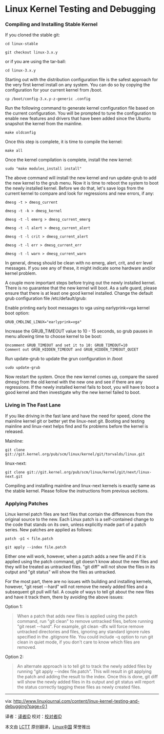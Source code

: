 Linux Kernel Testing and Debugging
================================================================================
### Compiling and Installing Stable Kernel ###

If you cloned the stable git:

    cd linux-stable

    git checkout linux-3.x.y

or if you are using the tar-ball:

    cd linux-3.x.y

Starting out with the distribution configuration file is the safest approach for the very first kernel install on any system. You can do so by copying the configuration for your current kernel from /boot.

    cp /boot/config-3.x.y-z-generic .config

Run the following command to generate kernel configuration file based on the current configuration. You will be prompted to tune the configuration to enable new features and drivers that have been added since the Ubuntu snapshot the kernel from the mainline.

    make oldconfig

Once this step is complete, it is time to compile the kernel:

    make all

Once the kernel compilation is complete, install the new kernel:

    sudo "make modules_install install"

The above command will install the new kernel and run update-grub to add the new kernel to the grub menu. Now it is time to reboot the system to boot the newly installed kernel. Before we do that, let's save logs from the current kernel to compare and look for regressions and new errors, if any: 

    dmesg -t > dmesg_current

    dmesg -t -k > dmesg_kernel

    dmesg -t -l emerg > dmesg_current_emerg

    dmesg -t -l alert > dmesg_current_alert

    dmesg -t -l crit > dmesg_current_alert

    dmesg -t -l err > dmesg_current_err

    dmesg -t -l warn > dmesg_current_warn

In general, dmesg should be clean with no emerg, alert, crit, and err level messages. If you see any of these, it might indicate some hardware and/or kernel problem.

A couple more important steps before trying out the newly installed kernel. There is no guarantee that the new kernel will boot. As a safe guard, please ensure that there is at least one good kernel installed. Change the default grub configuration file /etc/default/grub: 

Enable printing early boot messages to vga using earlyprink=vga kernel boot option:

    GRUB_CMDLINE_LINUX="earlyprink=vga" 

Increase the GRUB_TIMEOUT value to 10 - 15 seconds, so grub pauses in menu allowing time to choose kernel to be boot:

    Uncomment GRUB_TIMEOUT and set it to 10: GRUB_TIMEOUT=10 
    Comment out GRUB_HIDDEN_TIMEOUT and GRUB_HIDDEN_TIMEOUT_QUIET 

Run update-grub to update the grun configuration in /boot

    sudo update-grub 

Now restart the system. Once the new kernel comes up, compare the saved dmesg from the old kernel with the new one and see if there are any regressions. If the newly installed kernel fails to boot, you will have to boot a good kernel and then investigate why the new kernel failed to boot. 

### Living in The Fast Lane ###

If you like driving in the fast lane and have the need for speed, clone the mainline kernel git or better yet the linux-next git. Booting and testing mainline and linux-next helps find and fix problems before the kernel is released.

Mainline:

    git clone git://git.kernel.org/pub/scm/linux/kernel/git/torvalds/linux.git

linux-next:

    git clone git://git.kernel.org/pub/scm/linux/kernel/git/next/linux-next.git

Compiling and installing mainline and linux-next kernels is exactly same as the stable kernel. Please follow the instructions from previous sections. 

### Applying Patches ###

Linux kernel patch files are text files that contain the differences from the original source to the new. Each Linux patch is a self-contained change to the code that stands on its own, unless explicitly made part of a patch series. New patches are applied as follows:

    patch -p1 < file.patch

    git apply --index file.patch 

Either one will work, however, when a patch adds a new file and if it is applied using the patch command, git doesn't know about the new files and they will be treated as untracked files. "git diff" will not show the files in its output and "git status" will show the files as untracked.

For the most part, there are no issues with building and installing kernels, however, "git reset --hard" will not remove the newly added files and a subsequent git pull will fail. A couple of ways to tell git about the new files and have it track them, there by avoiding the above issues: 


Option 1:

> When a patch that adds new files is applied using the patch command, run "git clean" to remove untracked files, before running "git reset --hard". For example, git clean -dfx will force remove untracked directories and files, ignoring any standard ignore rules specified in the .gitignore file. You could include -q option to run git clean in quiet mode, if you don't care to know which files are removed.

Option 2:

> An alternate approach is to tell git to track the newly added files by running "git apply --index file.patch". This will result in git applying the patch and adding the result to the index. Once this is done, git diff will show the newly added files in its output and git status will report the status correctly tagging these files as newly created files.

--------------------------------------------------------------------------------

via: http://www.linuxjournal.com/content/linux-kernel-testing-and-debugging?page=0,1

译者：[译者ID](https://github.com/译者ID) 校对：[校对者ID](https://github.com/校对者ID)

本文由 [LCTT](https://github.com/LCTT/TranslateProject) 原创翻译，[Linux中国](http://linux.cn/) 荣誉推出
